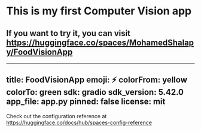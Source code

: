 # This is my first Computer Vision app 
## If you want to try it, you can visit https://huggingface.co/spaces/MohamedShalapy/FoodVisionApp
---
title: FoodVisionApp
emoji: ⚡
colorFrom: yellow
colorTo: green
sdk: gradio
sdk_version: 5.42.0
app_file: app.py
pinned: false
license: mit
---

Check out the configuration reference at https://huggingface.co/docs/hub/spaces-config-reference
